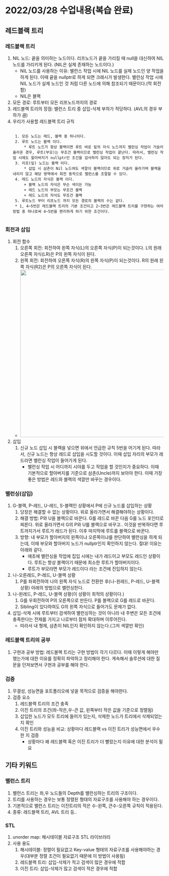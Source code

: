 # 2022/03/28 수업내용(복습 완료)
## 레드블랙 트리
### 레드블랙 트리
1. NIL 노드: 끝을 의미하는 노드이다. 리프노드가 끝을 가리킬 때 null을 대신하여 NIL 노드를 가리키게 된다. (NIL은 실제 존재하는 노드이다.)
    * NIL 노드를 사용하는 이유: 밸런스 작업 시에 NIL 노드를 실제 노드인 양 작업을 하게 된다. 이때 끝을 nullptr로 하게 되면 크래시가 발생한다. 밸런싱 작업 시에 NIL 노드가 실제 노드인 것 처럼 다른 노드에 의해 참조되기 때문이다.(막 회전함)
    * NIL은 블랙
2. 모든 경로: 루트부터 모든 리프노드까지의 경로
3. 레드블랙 트리의 장점: 밸런스 트리 중 삽입-삭제 부하가 적당하다. (AVL의 경우 부하가 큼)
4. 우리가 사용할 레드블랙 트리 규칙
    <pre><code>
    1. 모든 노드는 레드, 블랙 중 하나이다.
    2. 루트 노드는 블랙 이다.
        * 루트 노드가 항상 블랙이면 루트 바로 밑의 자식 노드까지 밸런싱 작업이 거슬러 올라온 경우, 루트(부모)는 무조건 블랙이므로 밸런싱 작업이 끝난다. 따라서, 밸런싱 작업 시에도 할아버지가 nullptr인 조건을 검사하지 않아도 되는 장치가 된다. 
    3. 리프(잎) 노드는 블랙 이다.
        * 삽입 시 삼촌이 Nil 노드여도 색깔이 블랙이므로 위로 거슬러 올라가며 블랙을 내리지 않고 해당 영역에서 회전 동작으로 밸런스를 조절할 수 있다.
    4. 레드 노드의 자식은 블랙 이다. 
        + 블랙 노드의 자식은 무슨 색이든 가능
        + 레드 노드의 부모는 무조건 블랙
        + 레드 노드의 자식도 무조건 블랙
    5. 루트노드 부터 리프노드 까지 모든 경로의 블랙의 수는 같다.
    * 1, 4~5번은 레드블랙 트리의 기본 조건이고 2~3번은 레드블랙 트리를 구현하는 여러 방법 중 하나로써 4~5번을 편리하게 하기 위한 조건이다.
    </code></pre>

### 회전과 삽입
1. 회전 함수
    1) 오른쪽 회전: 회전하여 왼쪽 자식(L)의 오른쪽 자식(P)이 되는것이다. L의 원래 오른쪽 자식(LR)은 P의 왼쪽 자식이 된다.
    2) 왼쪽 회전: 회전하여 오른쪽 자식(R)의 왼쪽 자식(P)이 되는것이다. R의 원래 왼쪽 자식(R2)은 P의 오른쪽 자식이 된다. 
    * <img width=530 src="https://user-images.githubusercontent.com/95362065/160428757-aa6c6eb4-12f8-46e5-af83-aa5ea2f51245.png">
2. 삽입
    1) 신규 노드 삽입 시 블랙을 넣으면 위에서 언급한 규칙 5번을 어기게 된다. 따라서, 신규 노드는 항상 레드로 삽입을 시도할 것이다. 이때 삽입 자리의 부모가 레드라면 밸런싱 작업이 들어가게 된다.
        * 밸런싱 작업 시 어디까지 시야를 두고 작업을 할 것인지가 중요하다. 이때 기본적으로 할아버지를 기준으로 삼촌(Uncle)까지 보아야 한다. 이때 가장 좋은 방법은 레드와 블랙의 색깔만 바꾸는 경우이다.

### 밸런싱(삽입)
1. G-블랙, P-레드, U-레드, S-블랙인 상황에서 P에 신규 노드를 삽입하는 상황
    1) 당장은 해결할 수 없는 상황이다. 위로 올라가면서 해결해야하는 상황이다. 
    2) 해결 방법: P와 U을 블랙으로 바꾼다. G를 레드로 바꾼 다음 G를 노드 포인터로 찌른다. 위로 올라가면서 G의 P와 U를 블랙으로 바꾸고.. 이것을 반복하다면 루트까지가서 루트가 레드가 된다. 이후 마지막에 루트를 블랙으로 바꾼다. 
    3) 방향: 내 부모가 할아버지의 왼쪽이냐 오른쪽이냐를 판단하여 밸런싱을 하게 되는데, 이때 부모와 할아버지 노드가 nullptr인지 확인하지 않는다. 절대! 이유는 아래와 같다.
        * 애초에 밸런싱을 작업에 집입 시에는 내가 레드이고 부모도 레드인 상황이다. 루트는 항상 블랙이기 때문에 최소한 루트가 할아버지이다.
        * 루트가 부모라면 부모가 레드이다 라는 조건에 진입하지 않는다.
2. 나-오른레드, P-레드, U-블랙 상황
    1) P를 좌회전하여 나의 왼쪽 자식 노드로 전환한 후(나-왼레드, P-레드, U-블랙 상황) 아래의 방법으로 밸런싱한다.
3. 나-왼레드, P-레드, U-블랙 상황(이 상황이 최적의 상황이다.)
    1) G를 우회전하여 P의 오른쪽으로 만든다. P를 블랙으로 G를 레드로 바꾼다.
    2) Sibling이 있다하여도 G의 왼쪽 자식으로 들어가도 문제가 없다.
4. 삽입-삭제 시에 루트부터 검색하여 밸런싱하는 것이 아니라 내 주변은 모든 조건에 충족한다는 전제를 가지고 나로부터 점차 확대하며 이루어진다.
    * 따라서 내 형제, 삼촌이 NIL인지 확인하지 않는다.(그저 색깔만 확인)

### 레드블랙 트리의 공부
1. 구현과 공부 방법: 레드블랙 트리는 구현 방법이 각기 다르다. 이때 이렇게 해야만 했는가에 대한 이유를 정확히 파악하고 정리해야 한다. 계속해서 솔루션에 대한 질문을 던져보면서 구현과 공부를 해야 한다.

### 검증
1. 무결성, 성능면을 포트폴리오에 넣을 목적으로 검증을 해야한다.
2. 검증 요소
    1) 레드블랙 트리의 조건 충족
    2) 이진 트리의 조건(좌-작은,우-큰 값, 왼쪽부터 작은 값을 기준으로 정렬됨)
    3) 삽입한 노드가 모두 트리에 들어가 있는지, 삭제한 노드가 트리에서 삭제되었는지 확인
    4) 이진 트리와 성능을 비교: 상황마다 레드블랙 vs 이진 트리가 성능면에서 우수한 지 검증
        * 상황마다 왜 레드블랙 혹은 이진 트리가 더 빨랐는지 이유에 대한 분석이 필요

## 기타 키워드
### 밸런스 트리
1. 밸런스 트리는 좌,우 노드들의 Depth를 밸런싱하는 트리의 구조이다.
2. 트리를 사용하는 경우는 보통 정렬된 형태의 자료구조를 사용해야 하는 경우이다.
3. 기본적으로 밸런스 트리는 이진트리의 작은 수-왼쪽, 큰수-오른쪽 규칙이 적용된다.
4. 종류: 레드블랙 트리, AVL 트리 등..

### STL
1. unorder map: 해시테이블 자료구조 STL 라이브러리
2. 사용 용도
    1) 해시테이블: 정렬이 필요없고 Key-value 형태의 자료구조를 사용해야하는 경우(대부분 정렬 조건이 필요없기 때문에 이 방법이 사용됨)
    2) 레드블랙 트리: 삽입-삭제가 적고 검색이 많은 경우에 적합
    3) 이진 트리: 삽입-삭제가 많고 검색이 적은 경우에 적합
